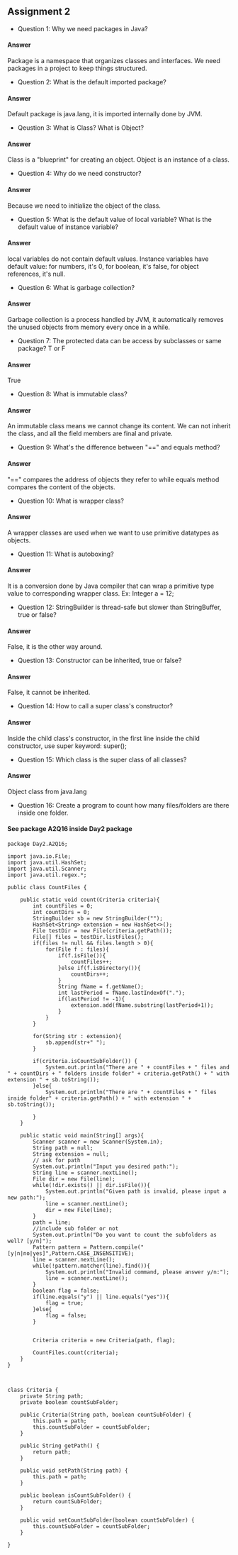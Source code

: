 ## Assignment 2

- Question 1: Why we need packages in Java?

#### Answer

Package is a namespace that organizes classes and interfaces. We need packages in a project to keep things structured.

- Question 2: What is the default imported package?

#### Answer

Default package is java.lang, it is imported internally done by JVM.

- Qeustion 3: What is Class? What is Object?

#### Answer

Class is a "blueprint" for creating an object. Object is an instance of a class.

- Question 4: Why do we need constructor?

#### Answer

Because we need to initialize the object of the class.

- Question 5: What is the default value of local variable? What is the default value of instance variable?

#### Answer
local variables do not contain default values. Instance variables have default value: for numbers, it's 0, for boolean, it's false, for object references, it's null.

- Question 6: What is garbage collection?

#### Answer

Garbage collection is a process handled by JVM, it automatically removes the unused objects from memory every once in a while.

- Question 7: The protected data can be access by subclasses or same package? T or F

#### Answer

True

- Question 8: What is immutable class?

#### Answer

An immutable class means we cannot change its content. We can not inherit the class, and all the field members are final and private.

- Question 9: What's the difference between "==" and equals method?

#### Answer

"==" compares the address of objects they refer to while equals method compares the content of the objects.

- Question 10: What is wrapper class?

#### Answer

A wrapper classes are used when we want to use primitive datatypes as objects.

- Question 11: What is autoboxing?

#### Answer

It is a conversion done by Java compiler that can wrap a primitive type value to corresponding wrapper class. Ex: Integer a = 12;

- Question 12: StringBuilder is thread-safe but slower than StringBuffer, true or false?

#### Answer

False, it is the other way around.

- Question 13: Constructor can be inherited, true or false?

#### Answer

False, it cannot be inherited.

- Question 14: How to call a super class's constructor?

#### Answer

Inside the child class's constructor, in the first line inside the child constructor, use super keyword: super();

- Question 15: Which class is the super class of all classes?

#### Answer

Object class from java.lang

- Question 16: Create a program to count how many files/folders are there inside one folder.

#### See package A2Q16 inside Day2 package
    package Day2.A2Q16;
    
    import java.io.File;
    import java.util.HashSet;
    import java.util.Scanner;
    import java.util.regex.*;
    
    public class CountFiles {
    
        public static void count(Criteria criteria){
            int countFiles = 0;
            int countDirs = 0;
            StringBuilder sb = new StringBuilder("");
            HashSet<String> extension = new HashSet<>();
            File testDir = new File(criteria.getPath());
            File[] files = testDir.listFiles();
            if(files != null && files.length > 0){
                for(File f : files){
                    if(f.isFile()){
                        countFiles++;
                    }else if(f.isDirectory()){
                        countDirs++;
                    }
                    String fName = f.getName();
                    int lastPeriod = fName.lastIndexOf(".");
                    if(lastPeriod != -1){
                        extension.add(fName.substring(lastPeriod+1));
                    }
                }
            }
    
            for(String str : extension){
                sb.append(str+" ");
            }
    
            if(criteria.isCountSubFolder()) {
                System.out.println("There are " + countFiles + " files and " + countDirs + " folders inside folder" + criteria.getPath() + " with extension " + sb.toString());
            }else{
                System.out.println("There are " + countFiles + " files inside folder" + criteria.getPath() + " with extension " + sb.toString());
    
            }
        }
    
        public static void main(String[] args){
            Scanner scanner = new Scanner(System.in);
            String path = null;
            String extension = null;
            // ask for path
            System.out.println("Input you desired path:");
            String line = scanner.nextLine();
            File dir = new File(line);
            while(!dir.exists() || dir.isFile()){
                System.out.println("Given path is invalid, please input a new path:");
                line = scanner.nextLine();
                dir = new File(line);
            }
            path = line;
            //include sub folder or not
            System.out.println("Do you want to count the subfolders as well? [y/n]");
            Pattern pattern = Pattern.compile("[y|n|no|yes]",Pattern.CASE_INSENSITIVE);
            line = scanner.nextLine();
            while(!pattern.matcher(line).find()){
                System.out.println("Invalid command, please answer y/n:");
                line = scanner.nextLine();
            }
            boolean flag = false;
            if(line.equals("y") || line.equals("yes")){
                flag = true;
            }else{
                flag = false;
            }
    
    
            Criteria criteria = new Criteria(path, flag);
    
            CountFiles.count(criteria);
        }
    }

    
    
    class Criteria {
        private String path;
        private boolean countSubFolder;
    
        public Criteria(String path, boolean countSubFolder) {
            this.path = path;
            this.countSubFolder = countSubFolder;
        }
    
        public String getPath() {
            return path;
        }
    
        public void setPath(String path) {
            this.path = path;
        }
    
        public boolean isCountSubFolder() {
            return countSubFolder;
        }
    
        public void setCountSubFolder(boolean countSubFolder) {
            this.countSubFolder = countSubFolder;
        }
    
    }